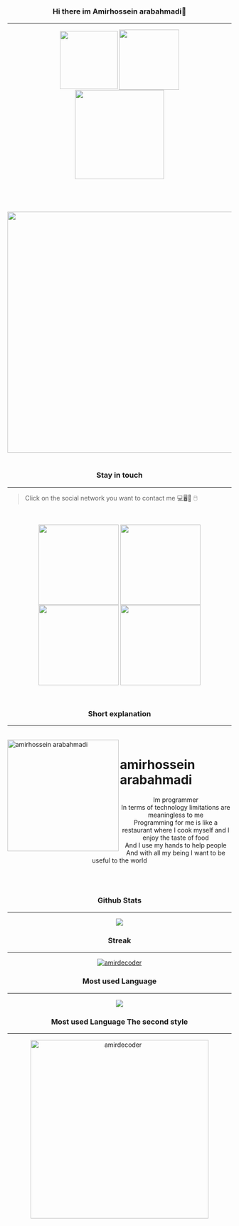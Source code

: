 <div align="center">
 
### Hi there im Amirhossein arabahmadi👋
___

<!DOCTYPE html>
 
<html>

<head>

<meta charset="UTF-8">

<meta name="viewport" content="width=device-width, initial-scale=1">
  
</head>

 
 
<header>
 
 
<a href="https://github.com/amirdecoder">
<img align="center" width="130" src="https://komarev.com/ghpvc/?username=amirdecoder&color=ff0000"></a>
<a href="https://github.com/amirdecoder">
<img align="center" width="135" src="https://img.shields.io/static/v1?label=amirdecoder&message=%E2%9D%A4&logo=GitHub&color=ff0000"></a>
 <br>
 <a href="https://github.com/amirdecoder">
<img align="center" width="200" src="https://s21.picofile.com/file/8443594734/icons8_github_500_1_.png"></a>
 
</div>

 <br>
 
<div align="center"> 
 <a href="https://github.com/amirdecoder">
 <img align="center" width="540" src="https://github-profile-trophy.vercel.app/?username=amirdecoder&column=3&margin-w=15&margin-h=15"></a>
 </div>
 
 
 </header>
 
 
 <br>

 
<div align="center"> 
 
 ### Stay in touch
 
 </div>
 
 ___
 
 > Click on the social network you want to contact me 💻🖥️📱 🖱️
 
 <br>
 
<div align="center"> 
 
<a href="https://t.me/amirdecoder"><img align="center" width="180"  src="https://s20.picofile.com/file/8443594642/icons8_telegram_app_500.png"></a>
<a href="https://instagram.com/amirdecoder"><img align="center" width="180" src="https://s21.picofile.com/file/8443594650/icons8_instagram_500.png"></a>
<a href="https://wa.me/message/D3VOL2BRUSPIE1"><img align="center" width="180" src="https://s20.picofile.com/file/8443594676/icons8_whatsapp_500.png"></a>
<a href="http://discord.gg/T4JytppwT8"><img align="center" width="180" src="https://s21.picofile.com/file/8443594684/icons8_discord_500.png"></a>
 
</div>
 <br>

 
<div align="center"> 
 
### Short explanation
 
</div> 
 
___

<main>
 
 
<br>
<a href="https://github.com/amirdecoder/Amirhossein_arabahmadi">
<img align="left" alt="amirhossein arabahmadi" width="250" src="https://avatars.githubusercontent.com/u/121059574?v=4"></a>

<h1>
amirhossein arabahmadi
</h1>
  <div align="center">
<p> Im programmer<br>
In terms of technology limitations are meaningless to me<br>
Programming for me is like a restaurant where I cook myself and I enjoy the taste of food<br>
And I use my hands to help people<br>
And with all my being I want to be useful to the world<br>
</p>
 <br>
 <br>
</div>
 
 </main>

<div align="center"> 
 
### Github Stats
 
 
</div> 
 
___
 
 
<div align="center"> 

<a href="https://github.com/amirdecoder">
<img align="center" src="https://github-readme-stats.vercel.app/api?username=amirdecoder&show_icons=true&count_private=true&include_all_commits=true" /></a>
 
</div>

<div align="center"> 
 
 ### Streak
 
 
</div> 
 
 ___
 
 
<div align="center"> 

<a href="https://github.com/amirdecoder">
<img align="center" src="https://github-readme-streak-stats.herokuapp.com/?user=amirdecoder&" alt="amirdecoder" /></a>
 
 
</div> 

 
<div align="center"> 
 
### Most used Language
 
</div> 
 
___

 
<div align="center"> 
 
<a href="https://github.com/amirdecoder">
<img align="center" src="https://github-readme-stats.vercel.app/api/top-langs/?username=amirdecoder"></a>

</div> 
 
<div align="center"> 
 
### Most used Language The second style
  
<div align="center"> 
 
___

 
<div align="center"> 
 
<a href="https://github.com/amirdecoder">
<img align="center" width="400" src="https://github-readme-stats.vercel.app/api/top-langs/?username=amirdecoder&layout=compact&hide=html" alt="amirdecoder" /></a>
 
</div> 
 
<br>

<footer>

</footer>

</html>
